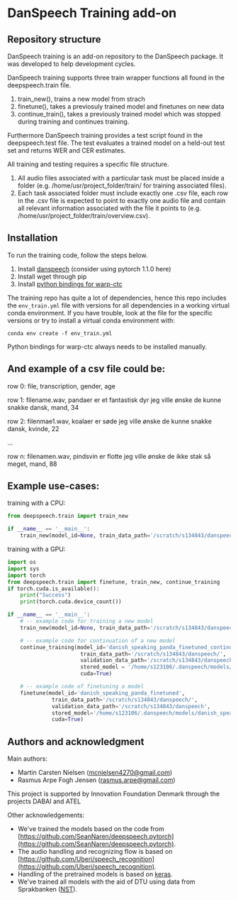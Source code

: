 # DanSpeech Training add-on
## Repository structure
DanSpeech training is an add-on repository to the DanSpeech package. It was developed to help development cycles.

DanSpeech training supports three train wrapper functions all found in the deepspeech.train file. 

1. train_new(), trains a new model from strach
2. finetune(), takes a previosuly trained model and finetunes on new data
3. continue_train(), takes a previously trained model which was stopped during training and continues training.

Furthermore DanSpeech training provides a test script found in the deepspeech.test file. The test evaluates a trained model on a held-out test set and returns WER and CER estimates.

All training and testing requires a specific file structure.

1. All audio files associated with a particular task must be placed inside a folder (e.g. /home/usr/project_folder/train/ for training associated files).
2. Each task associated folder must include exactly one .csv file, each row in the .csv file is expected to point to exactly one audio file and contain all relevant information associated with the file it points to (e.g. /home/usr/project_folder/train/overview.csv).

## Installation
To run the training code, follow the steps below.

1. Install [danspeech](https://github.com/danspeech/danspeech) (consider using pytorch 1.1.0 here)
2. Install wget through pip 
3. Install [python bindings for warp-ctc](https://github.com/SeanNaren/warp-ctc)

The training repo has quite a lot of dependencies, hence this repo includes the `env_train.yml` file with
versions for all dependencies in a working virtual conda environment. If you have trouble, look at the file for the 
specific versions or try to install a virtual conda environment with:

```conda env create -f env_train.yml ```

Python bindings for warp-ctc always needs to be installed manually.

## And example of a csv file could be:

row 0: file, transcription, gender, age

row 1: filename.wav, pandaer er et fantastisk dyr jeg ville ønske de kunne snakke dansk, mand, 34

row 2: filenmae1.wav, koalaer er søde jeg ville ønske de kunne snakke dansk, kvinde, 22

...

row n: filenamen.wav, pindsvin er flotte jeg ville ønske de ikke stak så meget, mand, 88

## Example use-cases:
training with a CPU: 
```python
from deepspeech.train import train_new

if __name__ == '__main__':
    train_new(model_id=None, train_data_path='/scratch/s134843/danspeech/', validation_data_path='/scratch/s134843/danspeech/')
```

training with a GPU:
```python
import os
import sys
import torch
from deepspeech.train import finetune, train_new, continue_training
if torch.cuda.is_available():
    print("Success")
    print(torch.cuda.device_count())

if __name__ == '__main__':
    # -- example code for training a new model
    train_new(model_id=None, train_data_path='/scratch/s134843/danspeech/', validation_data_path='/scratch/s134843/danspeech/', cuda=True)

    # -- example code for continuation of a new model
    continue_training(model_id='danish_speaking_panda_finetuned_continued',
                       train_data_path='/scratch/s134843/danspeech/',
                       validation_data_path='/scratch/s134843/danspeech/',
                       stored_model = '/home/s123106/.danspeech/models/danish_speaking_panda_finetuned.pth',
                       cuda=True)

    # -- example code of finetuning a model
    finetune(model_id='danish_speaking_panda_finetuned',
              train_data_path='/scratch/s134843/danspeech/',
              validation_data_path='/scratch/s134843/danspeech',
              stored_model='/home/s123106/.danspeech/models/danish_speaking_panda.pth',
              cuda=True)
```
## Authors and acknowledgment
Main authors: 
* Martin Carsten Nielsen  ([mcnielsen4270@gmail.com](mcnielsen4270@gmail.com))
* Rasmus Arpe Fogh Jensen ([rasmus.arpe@gmail.com](rasmus.arpe@gmail.com))

This project is supported by Innovation Foundation Denmark through the projects DABAI and ATEL

Other acknowledgements:

* We've trained the models based on the code from [https://github.com/SeanNaren/deepspeech.pytorch](https://github.com/SeanNaren/deepspeech.pytorch).
* The audio handling and recognizing flow is based on [https://github.com/Uberi/speech_recognition](https://github.com/Uberi/speech_recognition).
* Handling of the pretrained models is based on [keras](https://github.com/keras-team/keras).
* We've trained all models with the aid of DTU using data from Sprakbanken ([NST](https://www.nb.no/sprakbanken/show?serial=oai%3Anb.no%3Asbr-19&lang=en)).
